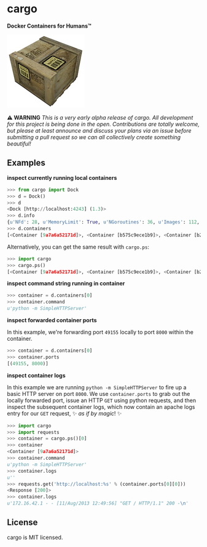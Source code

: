 cargo
=====
**Docker Containers for Humans™**

![](supply_crate.jpg)

**:warning: WARNING** *This is a very early alpha release of cargo.  All development 
for this project is being done in the open.  Contributions are totally welcome, but 
please at least announce and discuss your plans via an issue before submitting a pull 
request so we can all collectively create something beautiful!*

## Examples

**inspect currently running local containers**

```python
>>> from cargo import Dock
>>> d = Dock()
>>> d 
<Dock [http://localhost:4243] (1.3)>
>>> d.info
{u'NFd': 28, u'MemoryLimit': True, u'NGoroutines': 36, u'Images': 112, u'Debug': False, u'Containers': 189}
>>> d.containers
[<Container [9a7a6a52171d]>, <Container [b575c9ece1b9]>, <Container [b225c9398c4b]>]
```

Alternatively, you can get the same result with `cargo.ps`:

```python
>>> import cargo
>>> cargo.ps()
[<Container [9a7a6a52171d]>, <Container [b575c9ece1b9]>, <Container [b225c9398c4b]>]
```

**inspect command string running in container**

```python
>>> container = d.containers[0]
>>> container.command
u'python -m SimpleHTTPServer'
```

**inspect forwarded container ports**

In this example, we're forwarding port `49155` locally to port 
`8000` within the container.

```python
>>> container = d.containers[0]
>>> container.ports
[(49155, 8000)]
```

**inspect container logs**

In this example we are running `python -m SimpleHTTPServer` to fire up a basic HTTP 
server on port `8000`.  We use `container.ports` to grab out the locally forwarded port, 
issue an HTTP `GET` using python requests, and then inspect the subsequent container 
logs, which now contain an apache logs entry for our `GET` request, :sparkles: 
*as if by magic*! :sparkles:

```python
>>> import cargo
>>> import requests
>>> container = cargo.ps()[0]
>>> container
<Container [9a7a6a52171d]>
>>> container.command
u'python -m SimpleHTTPServer'
>>> container.logs
u''
>>> requests.get('http://localhost:%s' % (container.ports[0][0]))
<Response [200]>
>>> container.logs
u'172.16.42.1 - - [11/Aug/2013 12:49:56] "GET / HTTP/1.1" 200 -\n'
```

## License

cargo is MIT licensed.
